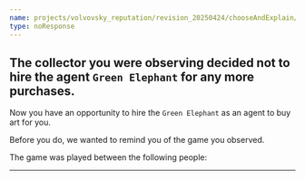 ```yaml
---
name: projects/volvovsky_reputation/revision_20250424/chooseAndExplain/your_turn.md
type: noResponse
---
```


## The collector you were observing decided not to hire the agent `Green Elephant` for any more purchases.

Now you have an opportunity to hire the `Green Elephant` as an agent to buy art for you.

Before you do, we wanted to remind you of the game you observed.

The game was played between the following people:

---
